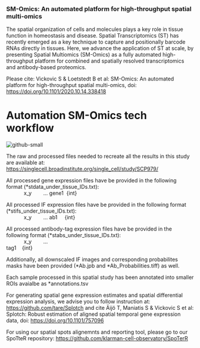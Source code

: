 ### SM-Omics: An automated platform for high-throughput spatial multi-omics

The spatial organization of cells and molecules plays a key role in tissue function in homeostasis and disease. Spatial Transcriptomics (ST) has recently emerged as a key technique to capture and positionally barcode RNAs directly in tissues. Here, we advance the application of ST at scale, by presenting Spatial Multiomics (SM-Omics) as a fully automated high-throughput platform for combined and spatially resolved transcriptomics and antibody-based proteomics. 

Please cite: Vickovic S & Loetstedt B et al: SM-Omics: An automated platform for high-throughput spatial multi-omics, doi: https://doi.org/10.1101/2020.10.14.338418

# Automation SM-Omics tech workflow
![github-small](https://github.com/klarman-cell-observatory/sm-omics/blob/master/automation.png)

The raw and processed files needed to recreate all the results in this study are available at: https://singlecell.broadinstitute.org/single_cell/study/SCP979/

All processed gene expression files have be provided in the following format (*stdata_under_tissue_IDs.txt):\
&nbsp;&nbsp;&nbsp;&nbsp;&nbsp;&nbsp;&nbsp;&nbsp;&nbsp;&nbsp;&nbsp;&nbsp;x_y&nbsp;&nbsp;&nbsp;&nbsp;&nbsp;&nbsp;&nbsp;    ... 
gene1&nbsp;&nbsp;{int}

All processed IF expression files have be provided in the following format (*stifs_under_tissue_IDs.txt):\
&nbsp;&nbsp;&nbsp;&nbsp;&nbsp;&nbsp;&nbsp;&nbsp;&nbsp;&nbsp;&nbsp;&nbsp;x_y&nbsp;&nbsp;&nbsp;&nbsp;&nbsp;&nbsp;&nbsp;    ... 
ab1&nbsp;&nbsp;&nbsp;&nbsp;&nbsp;{int}

All processed antibody-tag expression files have be provided in the following format (*stabs_under_tissue_IDs.txt):\
&nbsp;&nbsp;&nbsp;&nbsp;&nbsp;&nbsp;&nbsp;&nbsp;&nbsp;&nbsp;&nbsp;&nbsp;x_y&nbsp;&nbsp;&nbsp;&nbsp;&nbsp;&nbsp;&nbsp;    ...      
tag1&nbsp;&nbsp;&nbsp;&nbsp;{int}


Additionally, all downscaled IF images and corresponding probabilites masks have been provided (*Ab.jpb and *Ab_Probabilities.tiff) as well. 

Each sample processed in this spatial study has been annotated into smaller ROIs avaialbe as *annotations.tsv

For generating spatial gene expression estimates and spatial differential expression analysis, we advise you to follow instruction at: https://github.com/tare/Splotch and cite Äijö T, Maniatis S & Vickovic S et al: Splotch: Robust estimation of aligned spatial temporal gene expression data, doi: https://doi.org/10.1101/757096

For using our spatial spots alignemnts and reporting tool, please go to our SpoTteR repository: https://github.com/klarman-cell-observatory/SpoTerR





